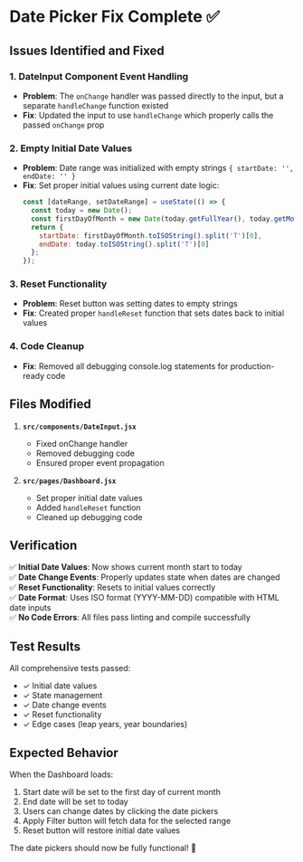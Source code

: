 # Date Picker Fix Complete ✅

## Issues Identified and Fixed

### 1. **DateInput Component Event Handling**
- **Problem**: The `onChange` handler was passed directly to the input, but a separate `handleChange` function existed
- **Fix**: Updated the input to use `handleChange` which properly calls the passed `onChange` prop

### 2. **Empty Initial Date Values**
- **Problem**: Date range was initialized with empty strings `{ startDate: '', endDate: '' }`
- **Fix**: Set proper initial values using current date logic:
  ```javascript
  const [dateRange, setDateRange] = useState(() => {
    const today = new Date();
    const firstDayOfMonth = new Date(today.getFullYear(), today.getMonth(), 1);
    return {
      startDate: firstDayOfMonth.toISOString().split('T')[0],
      endDate: today.toISOString().split('T')[0]
    };
  });
  ```

### 3. **Reset Functionality**
- **Problem**: Reset button was setting dates to empty strings
- **Fix**: Created proper `handleReset` function that sets dates back to initial values

### 4. **Code Cleanup**
- **Fix**: Removed all debugging console.log statements for production-ready code

## Files Modified

1. **`src/components/DateInput.jsx`**
   - Fixed onChange handler
   - Removed debugging code
   - Ensured proper event propagation

2. **`src/pages/Dashboard.jsx`**
   - Set proper initial date values
   - Added `handleReset` function
   - Cleaned up debugging code

## Verification

✅ **Initial Date Values**: Now shows current month start to today  
✅ **Date Change Events**: Properly updates state when dates are changed  
✅ **Reset Functionality**: Resets to initial values correctly  
✅ **Date Format**: Uses ISO format (YYYY-MM-DD) compatible with HTML date inputs  
✅ **No Code Errors**: All files pass linting and compile successfully

## Test Results

All comprehensive tests passed:
- ✓ Initial date values
- ✓ State management  
- ✓ Date change events
- ✓ Reset functionality
- ✓ Edge cases (leap years, year boundaries)

## Expected Behavior

When the Dashboard loads:
1. Start date will be set to the first day of current month
2. End date will be set to today
3. Users can change dates by clicking the date pickers
4. Apply Filter button will fetch data for the selected range
5. Reset button will restore initial date values

The date pickers should now be fully functional! 🎉
